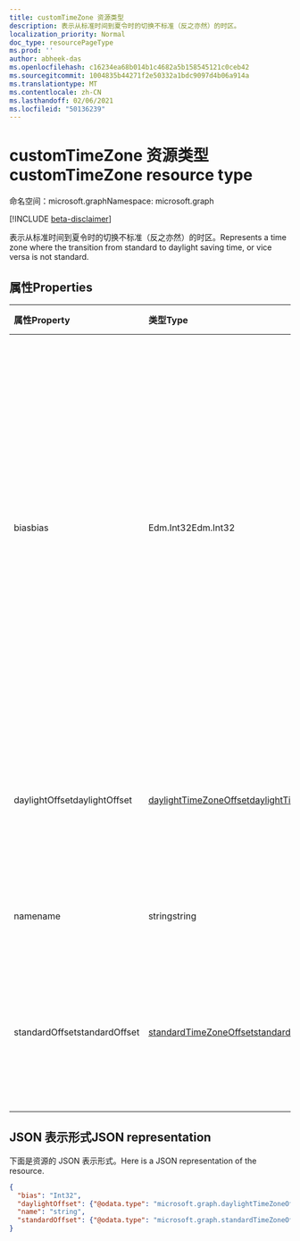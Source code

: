 ```yaml
---
title: customTimeZone 资源类型
description: 表示从标准时间到夏令时的切换不标准（反之亦然）的时区。
localization_priority: Normal
doc_type: resourcePageType
ms.prod: ''
author: abheek-das
ms.openlocfilehash: c16234ea68b014b1c4682a5b158545121c0ceb42
ms.sourcegitcommit: 1004835b44271f2e50332a1bdc9097d4b06a914a
ms.translationtype: MT
ms.contentlocale: zh-CN
ms.lasthandoff: 02/06/2021
ms.locfileid: "50136239"
---
```

# <a name="customtimezone-resource-type"></a><span data-ttu-id="3426d-103">customTimeZone 资源类型</span><span class="sxs-lookup"><span data-stu-id="3426d-103">customTimeZone resource type</span></span>

<span data-ttu-id="3426d-104">命名空间：microsoft.graph</span><span class="sxs-lookup"><span data-stu-id="3426d-104">Namespace: microsoft.graph</span></span>

[!INCLUDE [beta-disclaimer](../../includes/beta-disclaimer.md)]

<span data-ttu-id="3426d-105">表示从标准时间到夏令时的切换不标准（反之亦然）的时区。</span><span class="sxs-lookup"><span data-stu-id="3426d-105">Represents a time zone where the transition from standard to daylight saving time, or vice versa is not standard.</span></span>


## <a name="properties"></a><span data-ttu-id="3426d-106">属性</span><span class="sxs-lookup"><span data-stu-id="3426d-106">Properties</span></span>
| <span data-ttu-id="3426d-107">属性</span><span class="sxs-lookup"><span data-stu-id="3426d-107">Property</span></span>     | <span data-ttu-id="3426d-108">类型</span><span class="sxs-lookup"><span data-stu-id="3426d-108">Type</span></span>   |<span data-ttu-id="3426d-109">说明</span><span class="sxs-lookup"><span data-stu-id="3426d-109">Description</span></span>|
|:---------------|:--------|:----------|
| <span data-ttu-id="3426d-110">bias</span><span class="sxs-lookup"><span data-stu-id="3426d-110">bias</span></span> | <span data-ttu-id="3426d-111">Edm.Int32</span><span class="sxs-lookup"><span data-stu-id="3426d-111">Edm.Int32</span></span> | <span data-ttu-id="3426d-112">时区与协调世界时 (UTC) 的时间偏移量。</span><span class="sxs-lookup"><span data-stu-id="3426d-112">The time offset of the time zone from Coordinated Universal Time (UTC).</span></span> <span data-ttu-id="3426d-113">此值以分钟为单位。</span><span class="sxs-lookup"><span data-stu-id="3426d-113">This value is in minutes.</span></span> <span data-ttu-id="3426d-114">早于 UTC 的时区为正偏移；晚于 UTC 的时区为负偏移。</span><span class="sxs-lookup"><span data-stu-id="3426d-114">Time zones that are ahead of UTC have a positive offset; time zones that are behind UTC have a negative offset.</span></span>|
| <span data-ttu-id="3426d-115">daylightOffset</span><span class="sxs-lookup"><span data-stu-id="3426d-115">daylightOffset</span></span> | [<span data-ttu-id="3426d-116">daylightTimeZoneOffset</span><span class="sxs-lookup"><span data-stu-id="3426d-116">daylightTimeZoneOffset</span></span>](daylighttimezoneoffset.md) | <span data-ttu-id="3426d-117">指定时区何时从标准时间切换到夏令时。</span><span class="sxs-lookup"><span data-stu-id="3426d-117">Specifies when the time zone switches from standard time to daylight saving time.</span></span> |
| <span data-ttu-id="3426d-118">name</span><span class="sxs-lookup"><span data-stu-id="3426d-118">name</span></span> | <span data-ttu-id="3426d-119">string</span><span class="sxs-lookup"><span data-stu-id="3426d-119">string</span></span> | <span data-ttu-id="3426d-120">自定义时区的名称。</span><span class="sxs-lookup"><span data-stu-id="3426d-120">The name of the custom time zone.</span></span> |
| <span data-ttu-id="3426d-121">standardOffset</span><span class="sxs-lookup"><span data-stu-id="3426d-121">standardOffset</span></span> | [<span data-ttu-id="3426d-122">standardTimeZoneOffset</span><span class="sxs-lookup"><span data-stu-id="3426d-122">standardTimeZoneOffset</span></span>](standardtimezoneoffset.md) | <span data-ttu-id="3426d-123">指定时区何时从夏令时切换到标准时间。</span><span class="sxs-lookup"><span data-stu-id="3426d-123">Specifies when the time zone switches from daylight saving time to standard time.</span></span> |


## <a name="json-representation"></a><span data-ttu-id="3426d-124">JSON 表示形式</span><span class="sxs-lookup"><span data-stu-id="3426d-124">JSON representation</span></span>

<span data-ttu-id="3426d-125">下面是资源的 JSON 表示形式。</span><span class="sxs-lookup"><span data-stu-id="3426d-125">Here is a JSON representation of the resource.</span></span>

<!-- {
  "blockType": "resource",
  "optionalProperties": [

  ],
  "@odata.type": "microsoft.graph.customTimeZone"
}-->

```json
{
  "bias": "Int32",
  "daylightOffset": {"@odata.type": "microsoft.graph.daylightTimeZoneOffset"},
  "name": "string",
  "standardOffset": {"@odata.type": "microsoft.graph.standardTimeZoneOffset"}
}

```

<!-- uuid: 8fcb5dbc-d5aa-4681-8e31-b001d5168d79
2015-10-25 14:57:30 UTC -->
<!--
{
  "type": "#page.annotation",
  "description": "customTimeZone resource",
  "keywords": "",
  "section": "documentation",
  "tocPath": "",
  "suppressions": []
}
-->


